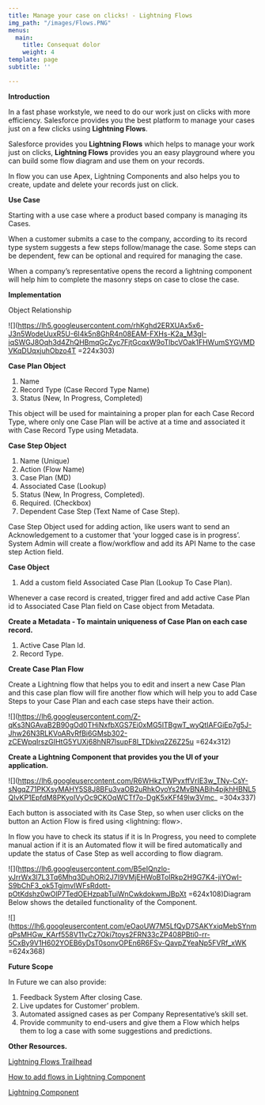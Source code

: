 ```yaml
---
title: Manage your case on clicks! - Lightning Flows
img_path: "/images/Flows.PNG"
menus:
  main:
    title: Consequat dolor
    weight: 4
template: page
subtitle: ''

---
```

  
**Introduction**

In a fast phase workstyle, we need to do our work just on clicks with more efficiency. Salesforce provides you the best platform to manage your cases just on a few clicks using **Lightning Flows**.

Salesforce provides you **Lightning Flows** which helps to manage your work just on clicks, **Lightning Flows** provides you an easy playground where you can build some flow diagram and use them on your records.

In flow you can use Apex, Lightning Components and also helps you to create, update and delete your records just on click.

**Use Case**

Starting with a use case where a product based company is managing its Cases.

When a customer submits a case to the company, according to its record type system suggests a few steps follow/manage the case. Some steps can be dependent, few can be optional and required for managing the case.

When a company’s representative opens the record a lightning component will help him to complete the masonry steps on case to close the case.

**Implementation**

Object Relationship

![](https://lh5.googleusercontent.com/rhKghd2ERXUAx5x6-J3n5WodeUuxR5U-6I4k5n8GhR4n08EAM-FXHs-K2a_M3gI-iqSWGJ8Oqh3d4ZhQHBmqGcZyc7FjtGcqxW9oTlbcVOak1FHWumSYGVMDVKqDUqxjuhObzo4T =224x303)

**Case Plan Object**

1. Name
2. Record Type (Case Record Type Name)
3. Status (New, In Progress, Completed)

This object will be used for maintaining a proper plan for each Case Record Type, where only one Case Plan will be active at a time and associated it with Case Record Type using Metadata.

**Case Step Object**

1. Name (Unique)
2. Action (Flow Name)
3. Case Plan (MD)
4. Associated Case (Lookup)
5. Status (New, In Progress, Completed).
6. Required. (Checkbox)
7. Dependent Case Step (Text Name of Case Step).

Case Step Object used for adding action, like users want to send an Acknowledgement to a customer that ‘your logged case is in progress’. System Admin will create a flow/workflow and add its API Name to the case step Action field.

**Case Object**

1. Add a custom field Associated Case Plan (Lookup To Case Plan).

Whenever a case record is created, trigger fired and add active Case Plan id to Associated Case Plan field on Case object from Metadata.

**Create a Metadata - To maintain uniqueness of Case Plan on each case record.**

1. Active Case Plan Id.
2. Record Type.

**Create Case Plan Flow**

Create a Lightning flow that helps you to edit and insert a new Case Plan and this case plan flow will fire another flow which will help you to add Case Steps to your Case Plan and each case steps have their action.

![](https://lh6.googleusercontent.com/Z-qKs3NGAvaB2B90gOd0THiNxfbXGS7Ei0xMG5lTBgwT_wyQtIAFGiEp7g5J-Jhw26N3RLKVoARvRfBi6GMsb302-zCEWpqIrszGIHtG5YUXj68hNR7lsupF8l_TDkivq2Z6Z25u =624x312)

  
**Create a Lightning Component that provides you the UI of your application.**

![](https://lh6.googleusercontent.com/R6WHkzTWPyxffVrIE3w_TNy-CsY-sNgqZ71PKXsyMAHY5S8J8BFu3vaOB2uRhkOyoYs2MvBNABih4pjkhHBNL5QIvKP1EpfdM8PKyoIVyOc9CKOqWCTf7o-DgK5xKFf49lw3Vmc_ =304x337)

Each button is associated with its Case Step, so when user clicks on the button an Action Flow is fired using <lightning: flow>.

In flow you have to check its status if it is In Progress, you need to complete manual action if it is an Automated flow it will be fired automatically and update the status of Case Step as well according to flow diagram.

![](https://lh6.googleusercontent.com/B5eIQnzlo-yJrrWx3l7L3Tq6Mhq3DuhORi2J7I9VMjEHWoBToIRkp2H9G7K4-jiYOwI-S9bChF3_ok5TgjmvIWFsRdott-pOtKdshz0wOlP7TedOEHzpabTuiWnCwkdokwmJBpXt =624x108)Diagram Below shows the detailed functionality of the Component.

![](https://lh6.googleusercontent.com/eOaoUW7M5LfQyD7SAKYxiqMebSYnmqPsMHGw_KArf558V11vCz7Oki7toys2FRN33cZP408PBti0-rr-5CxBy9V1H602YOEB6yDsT0sonvOPEn6R6FSv-QavpZYeaNp5FVRf_xWK =624x368)

**Future Scope**

In Future we can also provide:

1. Feedback System After closing Case.
2. Live updates for Customer’ problem.
3. Automated assigned cases as per Company Representative’s skill set.
4. Provide community to end-users and give them a Flow which helps them to log a case with some suggestions and predictions.

**Other Resources.**

[Lightning Flows Trailhead](https://trailhead.salesforce.com/en/content/learn/modules/business_process_automation)

[How to add flows in Lightning Component](https://developer.salesforce.com/docs/component-library/bundle/lightning:flow/example)

[Lightning Component](https://developer.salesforce.com/docs/atlas.en-us.lightning.meta/lightning/intro_framework.htm)